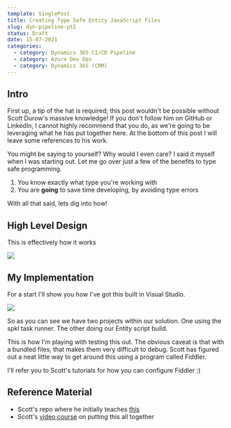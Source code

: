 ```yaml
---
template: SinglePost
title: Creating Type Safe Entity JavaScript Files
slug: dyn-pipeline-pt2
status: Draft
date: 15-07-2021
categories:
  - category: Dynamics 365 CI/CD Pipeline
  - category: Azure Dev Ops
  - category: Dynamics 365 (CRM)
---
```

## Intro

First up, a tip of the hat is required; this post wouldn't be possible without Scott Durow's massive knowledge! If you don't follow him on GitHub or LinkedIn, I cannot highly recommend that you do, as we're going to be leveraging what he has put together here. At the bottom of this post I will leave some references to his work. 

You might be saying to yourself? Why would I even care? I said it myself when I was starting out. Let me go over just a few of the benefits to type safe programming.

1. You know exactly what type you're working with
2. You are **going** to save time developing, by avoiding type errors

With all that said, lets dig into how!

## High Level Design

This is effectively how it works 

[![](https://mermaid.ink/img/eyJjb2RlIjoiZ3JhcGggVERcbiAgICBBKERldmVsb3AgVHlwZVNjcmlwdCBQZXIgRW50aXR5KSAtLT58QnVuZGxlICYgUHVibGlzaCB1c2luZyBTUEtMfCBCKFNpbmdsZSBXZWIgUmVzb3VyY2UgVXBsb2FkZWQpXG4gICAgQiAtLT4gQyhNYXAgRW50aXRpZXMgdG8gdGhlaXIgUmVzcGVjdGl2ZSBDbGFzcyB3aXRoaW4gRmlsZSlcbiAgICBDIC0tPnxBY2NvdW50IEVudGl0eXwgRFtCaW5kIEZ1bmN0aW9uc11cbiAgICBEIC0tPkUoT25TYXZlKVxuICAgIEQgLS0-RihPbkxvYWQpXG4gICAgQyAtLT58Q29udGFjdCBFbnRpdHl8IEdbQmluZCBGdW5jdGlvbnNdXG4gICAgRyAtLT5IKE9uTG9hZClcbiAgICBHIC0tPkkoT25TYXZlKSIsIm1lcm1haWQiOnsidGhlbWUiOiJkZWZhdWx0In0sInVwZGF0ZUVkaXRvciI6ZmFsc2UsImF1dG9TeW5jIjp0cnVlLCJ1cGRhdGVEaWFncmFtIjpmYWxzZX0)](https://mermaid-js.github.io/mermaid-live-editor/edit##eyJjb2RlIjoiZ3JhcGggVERcbiAgICBBKERldmVsb3AgVHlwZVNjcmlwdCBQZXIgRW50aXR5KSAtLT58QnVuZGwgJiBQdWJsaXNoIHVzaW5nIFNQS0x8IEIoU2luZ2xlIFdlYiBSZXNvdXJjZSBVcGxvYWRlZClcbiAgICBCIC0tPiBDKE1hcCBFbnRpdGllcyB0byB0aGVpciBSZXNwZWN0aXZlIENsYXNzIHdpdGhpbiBGaWxlKVxuICAgIEMgLS0-fEFjY291bnQgRW50aXR5fCBEW0JpbmQgRnVuY3Rpb25zXVxuICAgIEQgLS0-RShPblNhdmUpXG4gICAgRCAtLT5GKE9uTG9hZClcbiAgICBDIC0tPnxDb250YWN0IEVudGl0eXwgR1tCaW5kIEZ1bmN0aW9uc11cbiAgICBHIC0tPkgoT25Mb2FkKVxuICAgIEcgLS0-SShPblNhdmUpIiwibWVybWFpZCI6IntcbiAgXCJ0aGVtZVwiOiBcImRlZmF1bHRcIlxufSIsInVwZGF0ZUVkaXRvciI6ZmFsc2UsImF1dG9TeW5jIjp0cnVlLCJ1cGRhdGVEaWFncmFtIjpmYWxzZX0)

## My Implementation

For a start I'll show you how I've got this built in Visual Studio. 

![](https://ucarecdn.com/08ab0bc2-6b50-4d7b-9780-b6c7fdd5b70a/)

So as you can see we have two projects within our solution. One using the spkl task runner. The other doing our Entity script build.

This is how I'm playing with testing this out. The obvious caveat is that with a bundled files, that makes them very difficult to debug. Scott has figured out a neat little way to get around this using a program called Fiddler. 

I'll refer you to Scott's tutorials for how you can configure Fiddler ;) 

## Reference Material

* Scott's repo where he initially teaches [this](<* https://github.com/scottdurow/building-power-apps-js-webresources>)
* Scott's [video course](<* https://learn.develop1.net/courses/building-javascript-web-resources-using-typescript>) on putting this all together